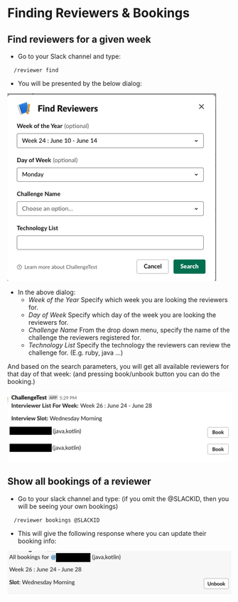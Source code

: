 # Finding Reviewers & Bookings

## Find reviewers for a given week

* Go to your Slack channel and type: 

```
  /reviewer find
```

* You will be presented by the below dialog:

![Find Reviewers](screenshots/slack-find-reviewers.png)

* In the above dialog:
  * *Week of the Year* Specify which week you are looking the reviewers for.
  * *Day of Week* Specify which day of the week you are looking the reviewers for.
  * *Challenge Name* From the drop down menu, specify the name of the challenge the reviewers registered for.
  * *Technology List* Specify the technology the reviewers can review the challenge for. (E.g. ruby, java ...)

And based on the search parameters, you will get all available reviewers for that day of that week: (and pressing book/unbook button you can do the booking.)

![Show Reviewers](screenshots/slack-book-reviewers.png)
  
## Show all bookings of a reviewer

* Go to your slack channel and type: (if you omit the @SLACKID, then you will be seeing your own bookings)

```
  /reviewer bookings @SLACKID
```

* This will give the following response where you can update their booking info:

![Show Bookings](screenshots/slack-show-bookings.png)

